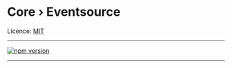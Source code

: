 # Core › Eventsource

Licence: [MIT](https://opensource.org/licenses/MIT)

---

[![npm version](https://badge.fury.io/js/%40superhero%2Fcore.eventsource.svg)](https://badge.fury.io/js/%40superhero%2Fcore.eventsource)

---
